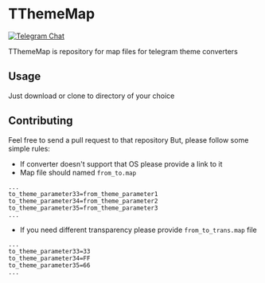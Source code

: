 # TThemeMap
[![Telegram Chat](https://img.shields.io/badge/chat-on%20telegram-0d86d7.svg?style=flat)](https://t.me/TThemesHQ)

TThemeMap is repository for map files for telegram theme converters

## Usage
Just download or clone to directory of your choice

## Contributing
Feel free to send a pull request to that repository
But, please follow some simple rules:
- If converter doesn't support that OS please provide a link to it
- Map file should named `from_to.map`
```
...
to_theme_parameter33=from_theme_parameter1
to_theme_parameter34=from_theme_parameter2
to_theme_parameter35=from_theme_parameter3
...
```
- If you need different transparency please provide `from_to_trans.map` file
```
...
to_theme_parameter33=33
to_theme_parameter34=FF
to_theme_parameter35=66
...
```
